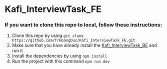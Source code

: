 # Kafi_InterviewTask_FE

### If you want to clone this repo to local, follow these instructions:

1. Clone this repo by using `git clone https://github.com/TrHoangDuc/Kafi_InterviewTask_FE.git`
2. Make sure that you have already install the [Kafi_InterviewTask_BE](https://github.com/TrHoangDuc/Kafi_InterviewTask_BE.git) and run it
3. Install the dependencies by using `npm install`
4. Run the project with this command `npm run dev`
